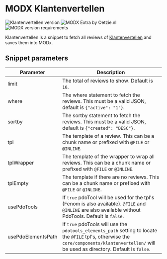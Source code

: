 # MODX Klantenvertellen
![Klantenvertellen version](https://img.shields.io/badge/version-1.3.0-blue.svg) ![MODX Extra by Oetzie.nl](https://img.shields.io/badge/checked%20by-oetzie-blue.svg) ![MODX version requirements](https://img.shields.io/badge/modx%20version%20requirement-2.4%2B-brightgreen.svg)

Klantenvertellen is a snippet to fetch all reviews of [Klantenvertellen](https://www.klantenvertellen.nl) and saves them into MODx.

## Snippet parameters

| Parameter                  | Description                                                                  |
|----------------------------|------------------------------------------------------------------------------|
| limit | The total of reviews to show. Default is `10`. |
| where | The where statement to fetch the reviews. This must be a valid JSON, default is `{"active": "1"}`. |
| sortby | The sortby statement to fetch the reviews. This must be a valid JSON, default is `{"created": "DESC"}`. |
| tpl | The template of a review. This can be a chunk name or prefixed with `@FILE` or `@INLINE`. |
| tplWrapper | The template of the wrapper to wrap all reviews. This can be a chunk name or prefixed with `@FILE` or `@INLINE`. |
| tplEmpty | The template if there are no reviews. This can be a chunk name or prefixed with `@FILE` or `@INLINE`. |
| usePdoTools | If `true` pdoTool will be used for the tpl's (Fenom is also available). `@FILE` and `@INLINE` are also available without PdoTools. Default is `false`. |
| usePdoElementsPath | If `true` pdoTools will use the `pdotools_elements_path` setting to locate the `@FILE` tpl's, otherwise the `core/components/klantenvertellen/` will be used as directory. Default is `false`. |
